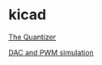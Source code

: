 # kicad  

[The Quantizer](https://www.thequantizer.com) 

[DAC and PWM simulation](https://www.thequantizer.com/tutorials/dac-and-pwm-kicad-simulation/)
